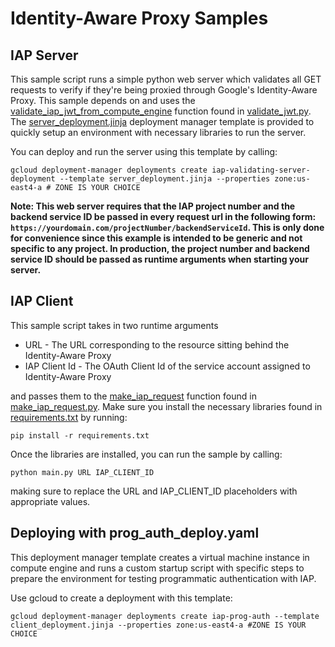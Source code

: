 # Identity-Aware Proxy Samples

## IAP Server

This sample script runs a simple python web server which validates all GET requests to verify if they're being proxied through Google's Identity-Aware Proxy. This sample depends on and uses the [validate_iap_jwt_from_compute_engine](https://github.com/GoogleCloudPlatform/python-docs-samples/blob/3f5de8c8857784e90935379b63c352c0a5f7f8da/iap/validate_jwt.py#L49) function found in [validate_jwt.py](https://github.com/GoogleCloudPlatform/python-docs-samples/blob/master/iap/validate_jwt.py).
The [server_deployment.jinja](server_deployment.jinja) deployment manager template is provided to quickly setup an environment with necessary libraries to run the server. 

You can deploy and run the server using this template by calling:

    gcloud deployment-manager deployments create iap-validating-server-deployment --template server_deployment.jinja --properties zone:us-east4-a # ZONE IS YOUR CHOICE

**Note: This web server requires that the IAP project number and the backend service ID be passed in every request url in the following form: `https://yourdomain.com/projectNumber/backendServiceId`. This is only done for convenience since this example is intended to be generic and not specific to any project. In production, the project number and backend service ID should be passed as runtime arguments when starting your server.**

## IAP Client

This sample script takes in two runtime arguments

* URL - The URL corresponding to the resource sitting behind the Identity-Aware Proxy
* IAP Client Id - The OAuth Client Id of the service account assigned to Identity-Aware Proxy

and passes them to the [make_iap_request](https://github.com/GoogleCloudPlatform/python-docs-samples/blob/3f5de8c8857784e90935379b63c352c0a5f7f8da/iap/make_iap_request.py#L33) function found in [make_iap_request.py](https://github.com/GoogleCloudPlatform/python-docs-samples/blob/master/iap/make_iap_request.py). Make sure you install the necessary libraries found in [requirements.txt](https://github.com/GoogleCloudPlatform/python-docs-samples/blob/master/iap/requirements.txt) by running:

    pip install -r requirements.txt

Once the libraries are installed, you can run the sample by calling:

    python main.py URL IAP_CLIENT_ID

making sure to replace the URL and IAP_CLIENT_ID placeholders with appropriate values.

## Deploying with prog_auth_deploy.yaml

This deployment manager template creates a virtual machine instance in compute engine and runs a custom startup script with specific steps to prepare the environment for testing programmatic authentication with IAP.

Use gcloud to create a deployment with this template:

    gcloud deployment-manager deployments create iap-prog-auth --template client_deployment.jinja --properties zone:us-east4-a #ZONE IS YOUR CHOICE

